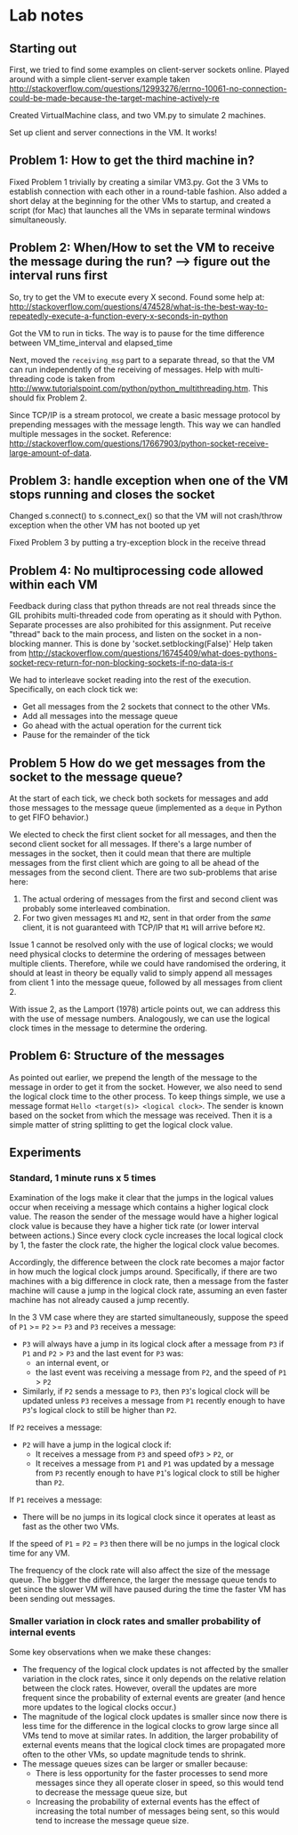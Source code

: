 # Lab notes

## Starting out
First, we tried to find some examples on client-server sockets online. Played around with a simple client-server example taken
http://stackoverflow.com/questions/12993276/errno-10061-no-connection-could-be-made-because-the-target-machine-actively-re

Created VirtualMachine class, and two VM.py to simulate 2 machines.

Set up client and server connections in the VM. It works!

## Problem 1: How to get the third machine in?

Fixed Problem 1 trivially by creating a similar VM3.py. Got the 3 VMs to establish connection with each other in a round-table fashion. Also added a short delay at the beginning for the other VMs to startup, and created a script (for Mac) that launches all the VMs in separate terminal windows simultaneously.

## Problem 2: When/How to set the VM to receive the message during the run? --> figure out the interval runs first

So, try to get the VM to execute every X second. Found some help at: 
http://stackoverflow.com/questions/474528/what-is-the-best-way-to-repeatedly-execute-a-function-every-x-seconds-in-python

Got the VM to run in ticks. The way is to pause for the time difference between VM_time_interval and elapsed_time

Next, moved the `receiving_msg` part to a separate thread, so that the VM can run independently of the receiving of messages. Help with multi-threading code is taken from http://www.tutorialspoint.com/python/python_multithreading.htm. This should fix Problem 2.

Since TCP/IP is a stream protocol, we create a basic message protocol by prepending messages with the message length. This way we can handled multiple messages in the socket. Reference: http://stackoverflow.com/questions/17667903/python-socket-receive-large-amount-of-data.

## Problem 3: handle exception when one of the VM stops running and closes the socket

Changed s.connect() to s.connect_ex() so that the VM will not crash/throw exception when the other VM has not booted up yet

Fixed Problem 3 by putting a try-exception block in the receive thread

## Problem 4: No multiprocessing code allowed within each VM

Feedback during class that python threads are not real threads since the GIL prohibits multi-threaded code from operating as it should with Python. Separate processes are also prohibited for this assignment. Put receive "thread" back to the main process, and listen on the socket in a non-blocking manner. This is done by 'socket.setblocking(False)' Help taken from
http://stackoverflow.com/questions/16745409/what-does-pythons-socket-recv-return-for-non-blocking-sockets-if-no-data-is-r 

We had to interleave socket reading into the rest of the execution. Specifically, on each clock tick we:

 - Get all messages from the 2 sockets that connect to the other VMs.
 - Add all messages into the message queue
 - Go ahead with the actual operation for the current tick
 - Pause for the remainder of the tick

## Problem 5 How do we get messages from the socket to the message queue?
At the start of each tick, we check both sockets for messages and add those messages to the message queue (implemented as a `deque` in Python to get FIFO behavior.)

We elected to check the first client socket for all messages, and then the second client socket for all messages. If there's a large number of messages in the socket, then it could mean that there are multiple messages from the first client which are going to all be ahead of the messages from the second client. There are two sub-problems that arise here:

 1. The actual ordering of messages from the first and second client was probably some interleaved combination.
 2. For two given messages `M1` and `M2`, sent in that order from the *same* client, it is not guaranteed with TCP/IP that `M1` will arrive before `M2`.

Issue 1 cannot be resolved only with the use of logical clocks; we would need physical clocks to determine the ordering of messages between multiple clients. Therefore, while we could have randomised the ordering, it should at least in theory be equally valid to simply append all messages from client 1 into the message queue, followed by all messages from client 2.

With issue 2, as the Lamport (1978) article points out, we can address this with the use of message numbers. Analogously, we can use the logical clock times in the message to determine the ordering.

## Problem 6: Structure of the messages
As pointed out earlier, we prepend the length of the message to the message in order to get it from the socket. However, we also need to send the logical clock time to the other process. To keep things simple, we use a message format `Hello <target(s)> <logical clock>`. The sender is known based on the socket from which the message was received. Then it is a simple matter of string splitting to get the logical clock value.

## Experiments
### Standard, 1 minute runs x 5 times
Examination of the logs make it clear that the jumps in the logical values occur when receiving a message which contains a higher logical clock value. The reason the sender of the message would have a higher logical clock value is because they have a higher tick rate (or lower interval between actions.) Since every clock cycle increases the local logical clock by 1, the faster the clock rate, the higher the logical clock value becomes.

Accordingly, the difference between the clock rate becomes a major factor in how much the logical clock jumps around. Specifically, if there are two machines with a big difference in clock rate, then a message from the faster machine will cause a jump in the logical clock rate, assuming an even faster machine has not already caused a jump recently.

In the 3 VM case where they are started simultaneously, suppose the speed of `P1` >= `P2` >= `P3` and `P3` receives a message:

 - `P3` will always have a jump in its logical clock after a message from `P3` if `P1` and `P2` > `P3` and the last event for `P3` was:
	 - an internal event, or
	 - the last event was receiving a message from `P2`, and the speed of `P1` > `P2`
 - Similarly, if `P2` sends a message to `P3`, then `P3`'s logical clock will be updated unless `P3` receives a message from `P1` recently enough to have `P3`'s logical clock to still be higher than `P2`.

If `P2` receives a message:

 - `P2` will have a jump in the logical clock if:
 	- It receives a message from `P3` and speed of`P3` > `P2`, or
 	- It receives a message from `P1` and `P1` was updated by a message from `P3` recently enough to have `P1`'s logical clock to still be higher than `P2`.

If `P1` receives a message:

 - There will be no jumps in its logical clock since it operates at least as fast as the other two VMs.

If the speed of `P1` = `P2` = `P3` then there will be no jumps in the logical clock time for any VM.

The frequency of the clock rate will also affect the size of the message queue. The bigger the difference, the larger the message queue tends to get since the slower VM will have paused during the time the faster VM has been sending out messages.

### Smaller variation in clock rates and smaller probability of internal events

Some key observations when we make these changes:

- The frequency of the logical clock updates is not affected by the smaller variation in the clock rates, since it only depends on the relative relation between the clock rates. However, overall the updates are more frequent since the probability of external events are greater (and hence more updates to the logical clocks occur.)
- The magnitude of the logical clock updates is smaller since now there is less time for the difference in the logical clocks to grow large since all VMs tend to move at similar rates. In addition, the larger probability of external events means that the logical clock times are propagated more often to the other VMs, so update magnitude tends to shrink.
- The message queues sizes can be larger or smaller because:
	- There is less opportunity for the faster processes to send more messages since they all operate closer in speed, so this would tend to decrease the message queue size, but
	- Increasing the probability of external events has the effect of increasing the total number of messages being sent, so this would tend to increase the message queue size.
 
